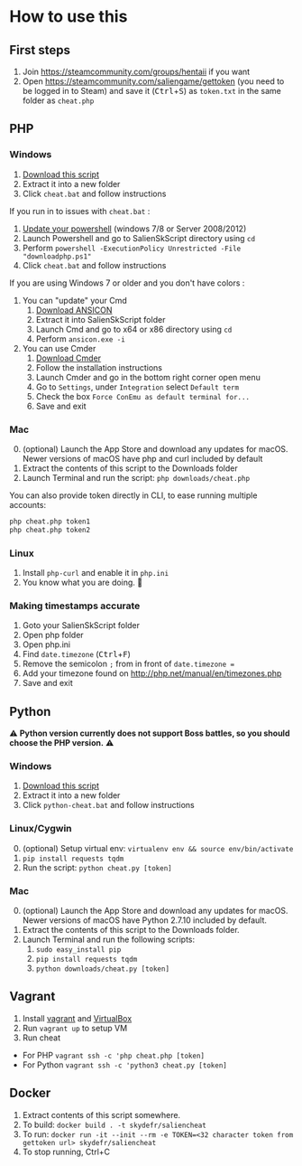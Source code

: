 # How to use this

## First steps

1. Join https://steamcommunity.com/groups/hentaii if you want
2. Open https://steamcommunity.com/saliengame/gettoken (you need to be logged in to Steam) and save it (<kbd>Ctrl</kbd>+<kbd>S</kbd>) as `token.txt` in the same folder as `cheat.php`

## PHP

### Windows

1. [Download this script](https://github.com/SkydeFR/SalienSkScript/archive/master.zip)
2. Extract it into a new folder
3. Click `cheat.bat` and follow instructions

If you run in to issues with `cheat.bat` :

1. [Update your powershell](https://www.microsoft.com/en-us/download/details.aspx?id=54616) (windows 7/8 or Server 2008/2012)
2. Launch Powershell and go to SalienSkScript directory using `cd`
3. Perform `powershell -ExecutionPolicy Unrestricted -File "downloadphp.ps1"`
3. Click `cheat.bat` and follow instructions

If you are using Windows 7 or older and you don't have colors :

1. You can "update" your Cmd
   1. [Download ANSICON](https://github.com/adoxa/ansicon/archive/master.zip)
   2. Extract it into SalienSkScript folder
   3. Launch Cmd and go to x64 or x86 directory using `cd`
   4. Perform `ansicon.exe -i`
2. You can use Cmder
   1. [Download Cmder](http://cmder.net)
   2. Follow the installation instructions
   3. Launch Cmder and go in the bottom right corner open menu
   4. Go to `Settings`, under `Integration` select `Default term`
   6. Check the box `Force ConEmu as default terminal for...`
   7. Save and exit

### Mac

0. (optional) Launch the App Store and download any updates for macOS. Newer versions of macOS have php and curl included by default
1. Extract the contents of this script to the Downloads folder
2. Launch Terminal and run the script: `php downloads/cheat.php`

You can also provide token directly in CLI, to ease running multiple accounts:
```bash
php cheat.php token1
php cheat.php token2
```

### Linux

1. Install `php-curl` and enable it in `php.ini`
2. You know what you are doing. 🐧

### Making timestamps accurate

1. Goto your SalienSkScript folder
2. Open php folder
3. Open php.ini
4. Find `date.timezone` (<kbd>Ctrl</kbd>+<kbd>F</kbd>)
5. Remove the semicolon `;` from in front of `date.timezone = `
6. Add your timezone found on http://php.net/manual/en/timezones.php
7. Save and exit


## Python

⚠ **Python version currently does not support Boss battles, so you should choose the PHP version.** ⚠

### Windows

1. [Download this script](https://github.com/SkydeFR/SalienSkScript/archive/master.zip)
2. Extract it into a new folder
3. Click `python-cheat.bat` and follow instructions

### Linux/Cygwin

0. (optional) Setup virtual env: `virtualenv env && source env/bin/activate`
1. `pip install requests tqdm`
2. Run the script: `python cheat.py [token]`

### Mac

0. (optional) Launch the App Store and download any updates for macOS. Newer versions of macOS have Python 2.7.10 included by default.
1. Extract the contents of this script to the Downloads folder.
2. Launch Terminal and run the following scripts:
   1. `sudo easy_install pip`
   2. `pip install requests tqdm`
   3. `python downloads/cheat.py [token]`

## Vagrant

1. Install [vagrant](https://www.vagrantup.com/downloads.html) and [VirtualBox](https://www.virtualbox.org/wiki/Downloads)
2. Run `vagrant up` to setup VM
3. Run cheat
  * For PHP `vagrant ssh -c 'php cheat.php [token]`
  * For Python `vagrant ssh -c 'python3 cheat.py [token]`

## Docker
1. Extract contents of this script somewhere.
2. To build: `docker build . -t skydefr/saliencheat`
3. To run: `docker run -it --init --rm -e TOKEN=<32 character token from gettoken url> skydefr/saliencheat`
4. To stop running, Ctrl+C
